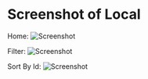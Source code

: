 
# Screenshot of Local

Home:
![Screenshot](https://github.com/chandraPrakash89/ReactAssignment_RickMortyShow/tree/main/src/local_screenshots/home.jpg)
<br/>

Filter:
![Screenshot](https://github.com/chandraPrakash89/ReactAssignment_RickMortyShow/tree/main/src/local_screenshots/filter.jpg) 
<br/>

Sort By Id:
![Screenshot](https://github.com/chandraPrakash89/ReactAssignment_RickMortyShow/tree/main/src/local_screenshots/sort-by-id.jpg)


